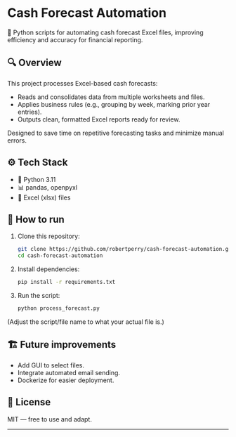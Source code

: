 # Cash Forecast Automation

🚀 Python scripts for automating cash forecast Excel files, improving efficiency and accuracy for financial reporting.

## 🔍 Overview
This project processes Excel-based cash forecasts:
- Reads and consolidates data from multiple worksheets and files.
- Applies business rules (e.g., grouping by week, marking prior year entries).
- Outputs clean, formatted Excel reports ready for review.

Designed to save time on repetitive forecasting tasks and minimize manual errors.

## ⚙ Tech Stack
- 🐍 Python 3.11
- 📊 pandas, openpyxl
- 📝 Excel (xlsx) files

## 🚀 How to run
1. Clone this repository:
    ```bash
    git clone https://github.com/robertperry/cash-forecast-automation.git
    cd cash-forecast-automation
    ```

2. Install dependencies:
    ```bash
    pip install -r requirements.txt
    ```

3. Run the script:
    ```bash
    python process_forecast.py
    ```

(Adjust the script/file name to what your actual file is.)


## 🏗 Future improvements
- Add GUI to select files.
- Integrate automated email sending.
- Dockerize for easier deployment.

## 📄 License
MIT — free to use and adapt.

---

